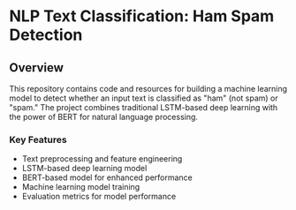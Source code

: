 # NLP Text Classification: Ham Spam Detection

## Overview

This repository contains code and resources for building a machine learning model to detect whether an input text is classified as "ham" (not spam) or "spam." The project combines traditional LSTM-based deep learning with the power of BERT for natural language processing.

### Key Features

- Text preprocessing and feature engineering
- LSTM-based deep learning model
- BERT-based model for enhanced performance
- Machine learning model training
- Evaluation metrics for model performance

